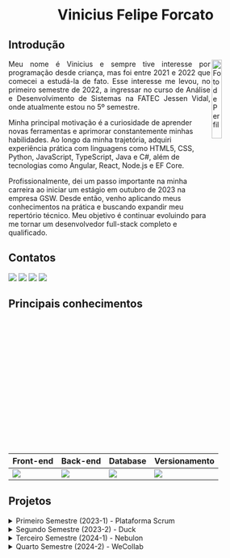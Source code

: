 <h1 align="center">Vinicius Felipe Forcato</h1>

## Introdução
<div style="display: inline_block">
  <img align="right" src="https://images.weserv.nl/?url=https://github.com/nininhosam.png?h=300&w=300&fit=cover&mask=circle" alt="Foto de Perfil" height="20%" width="20%">
</div>
<p align="justify">
Meu nome é Vinicius e sempre tive interesse por programação desde criança, mas foi entre 2021 e 2022 que comecei a estudá-la de fato. Esse interesse me levou, no primeiro semestre de 2022, a ingressar no curso de Análise e Desenvolvimento de Sistemas na FATEC Jessen Vidal, onde atualmente estou no 5º semestre.

Minha principal motivação é a curiosidade de aprender novas ferramentas e aprimorar constantemente minhas habilidades. Ao longo da minha trajetória, adquiri experiência prática com linguagens como HTML5, CSS, Python, JavaScript, TypeScript, Java e C#, além de tecnologias como Angular, React, Node.js e EF Core.

Profissionalmente, dei um passo importante na minha carreira ao iniciar um estágio em outubro de 2023 na empresa GSW. Desde então, venho aplicando meus conhecimentos na prática e buscando expandir meu repertório técnico. Meu objetivo é continuar evoluindo para me tornar um desenvolvedor full-stack completo e qualificado.
</p>

## Contatos
<a href="https://github.com/nininhosam" target="_blank"><img src="https://img.shields.io/badge/-Github-100000?style=for-the-badge&logo=github&logoColor=white" target="_blank"></a>
<a href="https://www.linkedin.com/in/vinícius-felipe-forcato-789462268" target="_blank"><img src="https://img.shields.io/badge/-LinkedIn-%230077B5?style=for-the-badge&logo=linkedin&logoColor=white" target="_blank"></a>
<a href="https://www.instagram.com/nao_sou_felps/" target="_blank"><img src="https://img.shields.io/badge/-Instagram-%23E4405F?style=for-the-badge&logo=instagram&logoColor=white" target="_blank"></a>
<a href = "mailto:viniciusforcato@gmail.com"><img src="https://img.shields.io/badge/Gmail-D14836?style=for-the-badge&logo=gmail&logoColor=white" target="_blank"></a>

## Principais conhecimentos

| Front-end | Back-end | Database | Versionamento |
|-------------|-------------|-------------------|-------------|
| <img src="https://skillicons.dev/icons?i=html,css,js,ts,react,angular,tailwind"/> | <img src="https://skillicons.dev/icons?i=nodejs,sequelize,cs"/> | <img src="https://skillicons.dev/icons?i=mysql,mongodb"/> | <img src="https://skillicons.dev/icons?i=git,github"/> |

## Projetos
<details> 
  <summary>Primeiro Semestre (2023-1) - Plataforma Scrum</summary>

O projeto [Plataforma Scrum](https://github.com/byte-boost/plataforma-scrum) desenvolvido no primeiro semestre do curso teve como empresa parceira a própria FATEC, sob a orientação do professor Antônio Egydio.

O problema apresentado consistia na dificuldade de compreensão e aplicação dos processos e artefatos da metodologia ágil Scrum. Muitos alunos e profissionais da área de tecnologia enfrentam desafios ao tentar estruturar projetos seguindo esse framework, seja por falta de referências bem organizadas, exemplos práticos ou materiais acessíveis que expliquem sua aplicação no dia a dia.

Como solução, minha equipe desenvolveu um sistema web didático e interativo voltado para o ensino do Scrum. O sistema apresenta todos os processos e artefatos dessa metodologia, com conceitos bem fundamentados, referências teóricas e exemplos práticos para facilitar o aprendizado. Além disso, conta com formulários de avaliação para medir a compreensão dos usuários.

#### Tecnologias
<img src="https://skillicons.dev/icons?i=html,css,js,python,bootstrap,flask"/>

* html, css - Linguagens de marcação utilizadas no front-end
* bootstrap - Framework de frontend para design no front-end
* javascript - Linguagem de programação utilizada para funções no front-end
* python, flask - Linguagem de programação e framework utilizados para estruturação do website no front-end

#### Contribuições pessoais
Neste projeto, atuei como desenvolvedor, sendo responsável pela estruturação das páginas no frontend como: template utilizando flask, e implementação da busca de informações para as seções "Metodologia" e "Dev Team". Desenvolvi funcionalidades como tooltips, ocultação da barra de navegação e redirecionamento no glossário. Para isso eu utilizei apenas das linguagens de marcação HTML e CSS (com auxilio do framework bootstrap), e para programação, apenas JavaScript. 

Além disso, trabalhei na estilização e animação de elementos, incluindo os botões da página inicial e o modo escuro do site, também com HTML e CSS. Nos estágios finais do projeto, também participei da tradução do conteúdo para o inglês, permitindo a disponibilização de uma versão bilíngue da plataforma.

#### Hard Skills

| Hard Skill | Nivel de Proficiência | 
|-------------|-------------|
| HTML | Consigo ensinar |
| CSS | Consigo ensinar |
| Bootstrap | Consigo ensinar |
| Python/Flask | Uso com autonomia |
| JavaScript | Consigo ensinar |
| Git/GitHub | Consigo ensinar |

#### Soft Skills
Durante o desenvolvimento do projeto, utilizei minha habilidade de comunicação ao sugerir a criação do glossário, uma página dedicada à explicação de termos técnicos utilizados no sistema. Expliquei ao time a importância desse recurso para a acessibilidade e compreensão do conteúdo pelos usuários, além de propor a funcionalidade de redirecionamento para facilitar a navegação.

Além disso, exerci trabalho em equipe e mentoria ao auxiliar outros membros na adaptação ao template do Flask. Compartilhei boas práticas para a estruturação das páginas e ofereci suporte na estilização responsiva, garantindo que o sistema fosse visualmente consistente e funcional em diferentes dispositivos.

</details>

<details> 
  <summary>Segundo Semestre (2023-2) - Duck</summary>

O projeto [Duck](https://github.com/Byte-Boost/Duck) desenvolvido no segundo semestre do curso teve como empresa parceira a própria FATEC, sob a orientação do professor Giuliano Bertoti.

O problema apresentado consistia na dificuldade de processar rapidamente documentos para extrair informações específicas de maneira dinâmica e em tempo real. Empresas e profissionais frequentemente precisam analisar relatórios ou planilhas extensas, demandando uma solução que permita realizar consultas sem a necessidade de memorizar ou armazenar dados, otimizando processos como análise de vendas e elaboração de relatórios.

Como solução, minha equipe desenvolveu uma aplicação desktop em Java que utiliza inteligência artificial, e permite o usuário a extrair informações automaticamente de documentos nos formatos PDF ou TXT. A aplicação visa simplificar e acelerar o processo de análise de conteúdo, aumentando a produtividade em estudos e pesquisas.

#### Tecnologias
<img src="https://skillicons.dev/icons?i=css,java,mysql,gradle"/>

* css - Linguagem de marcação utilizada no front-end
* java - Linguagem de programação utilizada para fazer a aplicação inteira,
* mysql - Banco de dados utilizado para guardar as informações da aplicação
* gradle - Ferramenta para automação de compilação do projeto permitindo a conexão dos repositorios do frontend e do backend de forma fluida.

#### Contribuições pessoais
Neste projeto, atuei como desenvolvedor, e fui responsável pela página de registro da aplicação, utilizando o framework JavaFx para garantir uma interface intuitiva e agradável.
No backend, desenvolvi também em java, o método de envio de emails utilizando a biblioteca JavaMail, permitindo funcionalidades como notificações de registro e recuperação de credenciais. 

Ainda com Java, implementei a criptografia de senha com hash para garantir a segurança dos dados dos usuários no banco de dados e também implementei a função de troca de senha, permitindo que os usuários atualizassem suas credenciais com uma simples confirmação por email.

#### Hard Skills

| Hard Skill | Nivel de Proficiência | 
|-------------|-------------|
| CSS | Consigo ensinar |
| Java | Uso com autonomia |
| Gradle | Uso com autonomia |
| MySQL | Consigo ensinar |
| JavaMail | Uso com autonomia |
| Git/GitHub | Consigo ensinar |

#### Soft Skills
Durante o desenvolvimento do sistema, utilizei minha proatividade e foco em segurança ao identificar necessidade de proteger informações sensíveis, como chaves de API, credênciais de email, e credênciais do banco de dados. Propus à equipe a adoção de variáveis de ambiente e arquivos de configuração, e liderei a implementação dessa prática, reforçando a comunicação assertiva para conscientizar o time sobre os riscos e benefícios envolvidos.

Além disso, demonstrei ptensamento crítico ao perceber a necessidade de proteger as credenciais dos usuários. Propus e implementei a criptografia de senhas com hash, evitando o armazenamento inseguro de dados e contribuindo ativamente para a segurança do sistema.

</details>

<details> 
  <summary>Terceiro Semestre (2024-1) - Nebulon</summary>

O projeto [Nebulon](https://github.com/Byte-Boost/Nebulon), desenvolvido durante o terceiro semestre do curso, teve como empresa parceira a PRO4TECH.

O problema apresentado consistia na dificuldade de muitos profissionais e organizações em organizar, registrar e visualizar informações relacionadas aos processos de venda, como o cadastro de clientes, produtos e o acompanhamento do desempenho dos vendedores. A ausência de uma plataforma centralizada dificultava o controle eficiente dessas operações, comprometendo a agilidade no registro de vendas, a análise do desempenho individual e coletivo dos vendedores, e a identificação de novos clientes.

Como solução, minha equipe desenvolveu uma plataforma web inovadora, com uma interface amigável e adaptável, que oferece diversas ferramentas de visualização e análise de dados. O sistema foi projetado para garantir alta performance, segurança e escalabilidade, promovendo uma experiência de usuário excepcional. Além disso, o desenvolvimento do projeto contribuiu para o fortalecimento das competências técnicas dos integrantes, com foco em programação orientada a objetos e na aplicação da metodologia Ágil Scrum.

#### Tecnologias
<img src="https://skillicons.dev/icons?i=html,css,javascript,nodejs,typescript,react,nextjs,tailwind,mysql,express,sequelize"/>

* html, css, tailwind - Linguagens de marcação e framework utilizados no front-end para construção e estilização das páginas
* typescript, react - Linguagem de programação e biblioteca utilizadas no front-end para criação de componentes reutilizáveis
* javascript, nodejs - Linguagem de programação e ambiente de execução utilizados para construir o back-end
* express - Framework utilizado no back-end para estruturar as rotas e facilitar a criação da API REST
* sequelize, mysql - ORM e sistema gerenciador de banco de dados utilizados para modelagem, manipulação e persistência dos dados da aplicação

#### Contribuições pessoais
Neste projeto, atuei como desenvolvedor, sendo responsável pela estruturação e inicialização do back-end utilizando Node.js, Express e Sequelize, garantindo a configuração adequada do ambiente para o correto funcionamento da aplicação.

Implementei os CRUDs (Create, Read, Update, Delete) para as entidades de clientes e produtos, assegurando operações completas e seguras no banco de dados MySQL.

No front-end, que foi desenvolvido com TypeScript, React, e Tailwind, desenvolvi funcionalidades importantes, como o filtro para tabelas, que permite aos usuários localizar rapidamente registros específicos, e o popup de notificação, responsável por informar o sucesso ou falha das operações de forma intuitiva.

Também fui responsável pelo tratamento e validação de CPF e CNPJ nos formulários do front-end, assegurando a integridade e a conformidade dos dados inseridos pelos usuários.

Além disso, implementei a tabela de vendedores, facilitando a visualização e gestão dessa equipe, e desenvolvi o scoreboard, um painel com a pontuação dos usuários baseada no volume de vendas, promovendo um ambiente de competição saudável e incentivando o desempenho da equipe.

#### Hard Skills

| Hard Skill | Nivel de Proficiência | 
|-------------|-------------|
| HTML | Consigo ensinar |
| CSS | Consigo ensinar |
| Tailwind | Consigo ensinar |
| JavaScript | Consigo ensinar |
| Node.js | Consigo ensinar |
| Express | Consigo ensinar |
| Sequelize | Consigo ensinar |
| MySQL | Consigo ensinar |
| TypeScript | Consigo ensinar |
| React | Consigo ensinar |
| Git/GitHub | Consigo ensinar |

#### Soft Skills
Durante o desenvolvimento do projeto, utilizei minhas habilidades de comunicação para sugerir a implementação da validação de CPF e CNPJ nos formulários, garantindo maior qualidade e confiabilidade dos dados coletados.

Também propus a criação do scoreboard como uma ferramenta de incentivo, visando aumentar o engajamento dos usuários por meio da pontuação baseada nas vendas.

Além disso, atuei como mentor, demonstrando trabalho em equipe, ao ajudar meu time a se familiarizar com as tecnologias Express e Sequelize, compartilhando conhecimentos e boas práticas para acelerar o desenvolvimento do backend.

</details>

<details> 
  <summary>Quarto Semestre (2024-2) - WeCollab</summary>

O projeto [WeCollab](https://github.com/Byte-Boost/WeCollab), desenvolvido no terceiro semestre do curso, teve como empresa parceira a JJM LOG.

O problema apresentado consistia na dificuldade enfrentada por empresas em centralizar a comunicação interna e a gestão de solicitações, documentos e informações de desempenho. A ausência de um sistema unificado dificultava o acompanhamento do fluxo de demandas entre setores, resultando em processos fragmentados e falhas na comunicação.

Como solução, minha equipe desenvolveu o WeCollab, uma plataforma web integrada que organiza a gestão de tickets, promove o compartilhamento de documentos de forma segura e estruturada, e disponibiliza indicadores de desempenho por meio de dashboards. Dessa forma, contribuímos para a melhoria da colaboração entre setores e para a eficiência operacional, oferecendo um ambiente digital centralizado para comunicação e gestão interna.

#### Tecnologias
<img src="https://skillicons.dev/icons?i=html,css,javascript,nodejs,typescript,react,nextjs,tailwind,mysql,express,sequelize"/>

* html, css, tailwind - Linguagens de marcação e framework utilizados no front-end para construção e estilização das páginas
* typescript, react - Linguagem de programação e biblioteca utilizadas no front-end para criação de componentes reutilizáveis
* javascript, nodejs - Linguagem de programação e ambiente de execução utilizados para construir o back-end
* express - Framework utilizado no back-end para estruturar as rotas e facilitar a criação da API REST
* sequelize, mysql - ORM e sistema gerenciador de banco de dados utilizados para modelagem, manipulação e persistência dos dados da aplicação

#### Contribuições pessoais
Neste projeto, atuei como desenvolvedor, sendo responsável pela estruturação e inicialização do backend utilizando Node.js com Express, bem como pela definição e implementação das rotas relacionadas ao módulo de tickets. Além disso, desenvolvi funcionalidades importantes como o pop-up para visualização e criação de tickets, bem como o sistema de comentários associado a cada um deles, utilizando TypeScript no frontend com React.

Implementei também as funções de pesquisa de usuários e os filtros dinâmicos para tickets, otimizando a busca e a gestão das solicitações na plataforma. No backend, além das rotas, implementei opções para alteração de senha e controle de autenticação.

Por fim, fui responsável pela implementação da paginação nas listagens, bem como pelos cálculos de indicadores exibidos no dashboard, possibilitando uma visão consolidada do desempenho da empresa. Para a estilização da interface, utilizei HTML, CSS e Tailwind CSS, garantindo um design responsivo e funcional.

#### Hard Skills

| Hard Skill | Nivel de Proficiência | 
|-------------|-------------|
| HTML | Consigo ensinar |
| CSS | Consigo ensinar |
| Tailwind | Consigo ensinar |
| JavaScript | Consigo ensinar |
| Node.js | Consigo ensinar |
| Express | Consigo ensinar |
| Sequelize | Consigo ensinar |
| MySQL | Consigo ensinar |
| TypeScript | Consigo ensinar |
| React | Consigo ensinar |
| Git/GitHub | Consigo ensinar |

#### Soft Skills
Durante o desenvolvimento do projeto, utilizei minhas habilidades de comunicação e pensamento crítico ao sugerir e convencer minha equipe a implementar o fluxo de encaminhamento de tickets, permitindo que as solicitações pudessem ser repassadas entre diferentes setores de forma mais eficiente, alinhando o sistema às necessidades reais da empresa.

Além disso, demonstrei colaboração e proatividade ao criar comandos de desenvolvimento, que facilitaram a rotina do time e otimizaram o processo de implementação das funcionalidades.

Por fim, exerci trabalho em equipe e apoio à liderança, auxiliando o Scrum Master no acompanhamento das tarefas, contribuindo para a organização do backlog e garantindo que as entregas fossem concluídas dentro do prazo estabelecido.
</details>
